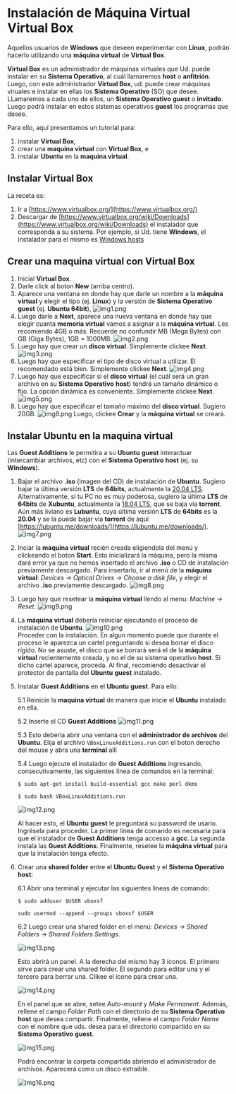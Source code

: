 # Instalación de Máquina Virtual **Virtual Box**

Aquellos usuarios de **Windows** que deseen experimentar con **Linux**, podrán hacerlo utilizando una **máquina virtual** de **Virtual Box**.

**Virtual Box** es un administrador de máquinas virtuales que Ud. puede instalar en su **Sistema Operativo**, al cuál llamaremos **host** o **anfitrión**. Luego, con este administrador **Virtual Box**, ud. puede crear máquinas viruales e instalar en ellas los **Sistema Operativo** (SO) que desee. LLamaremos a cada uno de ellos, un **Sistema Operativo** **guest** o **invitado**. Luego podrá instalar en estos sistemas operativos **guest** los programas que desee. 

Para ello, aquí presentamos un tutorial para:

1. instalar **Virtual Box**,
2. crear una **maquina virtual** con **Virtual Box**, e
3. instalar **Ubuntu** en la **maquina virtual**.
  
## Instalar **Virtual Box**

La receta es:

1. Ir a [https://www.virtualbox.org/](https://www.virtualbox.org/)
2. Descargar de [https://www.virtualbox.org/wiki/Downloads](https://www.virtualbox.org/wiki/Downloads) el instalador que corresponda a su sistema. Por ejemplo, si Ud. tiene **Windows**, el instalador para el mismo es [Windows hosts](https://download.virtualbox.org/virtualbox/6.1.26/VirtualBox-6.1.26-145957-Win.exe)

## Crear una **maquina virtual** con **Virtual Box**

1. Inicial **Virtual Box**.
2. Darle click al boton **New** (arriba centro).
3. Aparece una ventana en donde hay que darle un nombre a la **máquina virtual** y elegir el tipo (ej. **Linux**) y la versión de **Sistema Operativo** **guest** (ej. **Ubuntu 64bit**),
      ![img1.png](assets/img1.png)
4. Luego darle a **Next**, aparece una nueva ventana en donde hay que elegir cuanta **memoria virtual** vamos a asignar a la **máquina virtual**. Les recomiendo 4GB o más. Recuerde no confundir MB (Mega Bytes) con GB (Giga Bytes), 1GB = 1000MB.
      ![img2.png](assets/img2.png)    
5. Luego hay que crear un **disco virtual**. Simplemente clickee **Next**.
      ![img3.png](assets/img3.png)      
6. Luego hay que especificar el tipo de disco virtual a utilizar. El recomendado está bien. Simplemente clickee **Next**.
      ![img4.png](assets/img4.png)
7. Luego hay que especificar si el **disco virtual** (el cuál será un gran archivo en su **Sistema Operativo** **host**) tendrá un tamaño dinámico o fijo. La opción dinámica es conveniente. Simplemente clickee **Next**.
      ![img5.png](assets/img5.png)  
8. Luego hay que especificar el tamaño máximo del **disco virtual**. Sugiero 20GB.
      ![img6.png](assets/img6.png)
     Luego, clickee **Crear** y la **máquina virtual** se creará.

## Instalar **Ubuntu** en la **maquina virtual**

Las **Guest Additions** le permitira a su **Ubuntu** **guest** interactuar (intercambiar archivos, etc) con el **Sistema Operativo** **host** (ej. su **Windows**).

1. Bajar el archivo **.iso** (imagen del CD) de instalación de **Ubuntu**. Sugiero bajar la última versión **LTS** de **64bits**, actualmente la [20.04 LTS](https://ubuntu.com/download/desktop/thank-you?version=20.04.2.0&architecture=amd64). Alternativamente, si tu PC no es muy poderosa, sugiero la última **LTS** de **64bits** de **Xubuntu**, actualmente la [18.04 LTS](https://xubuntu.org/download), que se baja via **torrent**. Aún más liviano es **Lubuntu**, cuya última versión **LTS** de **64bits** es la **20.04** y se la puede bajar via **torrent** de aquí [https://lubuntu.me/downloads/](https://lubuntu.me/downloads/).
      ![img7.png](assets/img7.png)
2. Inciar la **maquina virtual** recién creada eligiendola del menú y clickeando el boton **Start**. Esto inicializará la máquina, pero la misma dará error ya que no hemos insertado el archivo **.iso** o CD de instalación previamente descargado. Para insertarlo, ir al menú de la **máquina virtual**: *Devices -> Optical Drives -> Choose a disk file*, y elegir el archivo **.iso** previamente descargado. 
      ![img8.png](assets/img8.png)
3. Luego hay que resetear la **máquina virtual** llendo al menu: *Machine -> Reset*.
      ![img9.png](assets/img9.png)  
4. La **máquina virtual** debería reiniciar ejecutando el proceso de instalación de **Ubuntu**.
      ![img10.png](assets/img10.png)  
     Proceder con la instalación. En algun momento puede que durante el proceso le aparezca un cartel preguntando si desea borrar el disco rígido. No se asuste, el disco que se borrará será el de la **máquina virtual** recientemente creada, y no el de su sistema operativo **host**. Si dicho cartel aparece, proceda. Al final, recomiendo desactivar el protector de pantalla del **Ubuntu** **guest** instalado.
5. Instalar **Guest Additions** en el **Ubuntu** **guest**. Para ello:

    5.1 Reinicie la **maquina virtual** de manera que inicie el **Ubuntu** instalado en ella. 
    
    5.2 Inserte el CD **Guest Additions**
      ![img11.png](assets/img11.png)
            
    5.3 Esto deberia abrir una ventana con el **administrador de archivos** del **Ubuntu**. Elija el archivo `VBoxLinuxAdditions.run` con el boton derecho del mouse y abra una **terminal** allí
    
    5.4 Luego ejecute el instalador de **Guest Additions** ingresando, consecutivamente, las siguientes línea de comandos en la terminal:
    
      `$ sudo apt-get install build-essential gcc make perl dkms`

      `$ sudo bash VBoxLinuxAdditions.run`   

      ![img12.png](assets/img12.png)
         
    Al hacer esto, el **Ubuntu** **guest** le preguntará su password de usario. Ingrésela para proceder. La primer línea de comando es necesaria para que el instalador de **Guest Additions** tenga accesso a **gcc**. La segunda instala las **Guest Additions**. Finalmente, resetee la **máquina virtual** para que la instalación tenga efecto.
    
6. Crear una **shared folder** entre el **Ubuntu Guest** y el **Sistema Operativo** **host**:

    6.1 Abrir una terminal y ejecutar las siguientes lineas de comando:
    
    `$ sudo adduser $USER vboxsf`
    
    `sudo usermod --append --groups vboxsf $USER`
    
    6.2 Luego crear una shared folder en el menú: *Devices -> Shared Folders -> Shared Folders Settings*.
    
    ![img13.png](assets/img13.png)
    
    Esto abrirá un panel. A la derecha del mismo hay 3 íconos. El primero sirve para crear una shared folder. El segundo para editar una y el tercero para borrar una. Clikee el ícono para crear una.
    
    ![img14.png](assets/img14.png)
    
    En el panel que se abre, setee *Auto-mount* y *Make Permanent*. Además, rellene el campo *Folder Path* con el directorio de su **Sistema Operativo** **host** que desea compartir. Finalmente, rellene el campo *Folder Name* con el nombre que uds. desea para el directorio compartido en su **Sistema Operativo** **guest**.
    
    ![img15.png](assets/img15.png)
    
    Podrá encontrar la carpeta compartida abriendo el administrador de archivos. Aparecerá como un disco extraible.
    
    ![img16.png](assets/img16.png)    
